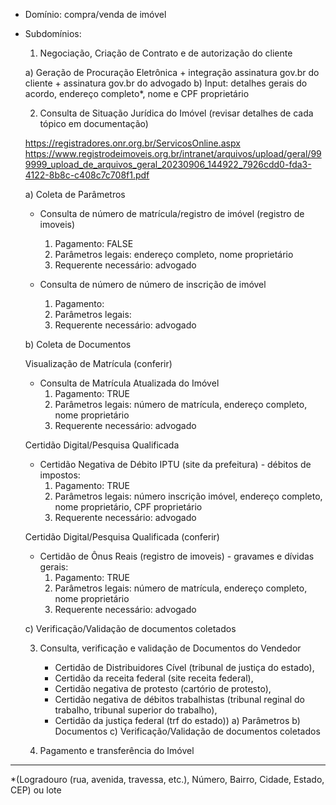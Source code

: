 - Domínio: compra/venda de imóvel
- Subdomínios:
	1. Negociação, Criação de Contrato e de autorização do cliente
	
	a) Geração de Procuração Eletrônica + integração assinatura gov.br do cliente + assinatura gov.br do advogado
	b) Input: detalhes gerais do acordo, endereço completo*, nome e CPF proprietário

	2. Consulta de Situação Jurídica do Imóvel (revisar detalhes de cada tópico em documentação)
	
	https://registradores.onr.org.br/ServicosOnline.aspx
	https://www.registrodeimoveis.org.br/intranet/arquivos/upload/geral/999999_upload_de_arquivos_geral_20230906_144922_7926cdd0-fda3-4122-8b8c-c408c7c708f1.pdf
		
	a) Coleta de Parâmetros
	+ Consulta de número de matrícula/registro de imóvel (registro de imoveis)
		1. Pagamento: FALSE
		2. Parâmetros legais: endereço completo, nome proprietário
		3. Requerente necessário: advogado
		
	+ Consulta de número de número de inscrição de imóvel
		1. Pagamento: 
		2. Parâmetros legais: 
		3. Requerente necessário: advogado	
	
	b) Coleta de Documentos
	
	Visualização de Matrícula (conferir)
	+ Consulta de Matrícula Atualizada do Imóvel
		1. Pagamento: TRUE
		2. Parâmetros legais: número de matrícula, endereço completo, nome proprietário
		3. Requerente necessário: advogado
	
	Certidão Digital/Pesquisa Qualificada
	+ Certidão Negativa de Débito IPTU (site da prefeitura) - débitos de impostos: 
		1. Pagamento: TRUE
		2. Parâmetros legais: número inscrição imóvel, endereço completo, nome proprietário, CPF proprietário
		3. Requerente necessário: advogado 
		
	Certidão Digital/Pesquisa Qualificada (conferir)
	+ Certidão de Ônus Reais (registro de imoveis) - gravames e dívidas gerais:
		1. Pagamento: TRUE
		2. Parâmetros legais: número de matrícula, endereço completo, nome proprietário
		3. Requerente necessário: advogado
		
	c) Verificação/Validação de documentos coletados
	
	3. Consulta, verificação e validação de Documentos do Vendedor
		- Certidão de Distribuidores Cível (tribunal de justiça do estado), 
		- Certidão da receita federal (site receita federal), 
		- Certidão negativa de protesto (cartório de protesto), 
		- Certidão negativa de débitos trabalhistas (tribunal reginal do trabalho, tribunal superior do trabalho), 
		- Certidão da justiça federal (trf do estado))
		a) Parâmetros
		b) Documentos
		c) Verificação/Validação de documentos coletados
	
	4. Pagamento e transferência do Imóvel
	

---
	
*(Logradouro (rua, avenida, travessa, etc.), Número, Bairro, Cidade, Estado, CEP) ou lote
